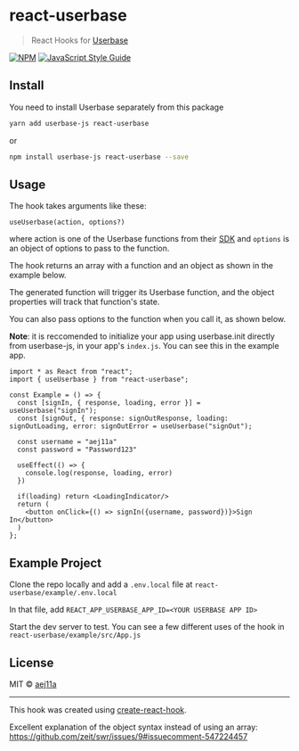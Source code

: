 # react-userbase

> React Hooks for [Userbase](https://userbase.com/)

[![NPM](https://img.shields.io/npm/v/react-userbase.svg)](https://www.npmjs.com/package/react-userbase) [![JavaScript Style Guide](https://img.shields.io/badge/code_style-standard-brightgreen.svg)](https://standardjs.com)

## Install

You need to install Userbase separately from this package

```bash
yarn add userbase-js react-userbase
```

or

```bash
npm install userbase-js react-userbase --save
```

## Usage

The hook takes arguments like these:

```tsx
useUserbase(action, options?)
```

where action is one of the Userbase functions from their [SDK](https://userbase.com/docs/sdk/) and `options` is an object of options to pass to the function.

The hook returns an array with a function and an object as shown in the example below.

The generated function will trigger its Userbase function, and the object properties will track that function's state.

You can also pass options to the function when you call it, as shown below.

**Note**: it is reccomended to initialize your app using userbase.init directly from userbase-js, in your app's `index.js`. You can see this in the example app.

```tsx
import * as React from "react";
import { useUserbase } from "react-userbase";

const Example = () => {
  const [signIn, { response, loading, error }] = useUserbase("signIn");
  const [signOut, { response: signOutResponse, loading: signOutLoading, error: signOutError = useUserbase("signOut");

  const username = "aej11a"
  const password = "Password123"

  useEffect(() => {
    console.log(response, loading, error)
  })

  if(loading) return <LoadingIndicator/>
  return (
    <button onClick={() => signIn({username, password})}>Sign In</button>
  )
};
```

## Example Project

Clone the repo locally and add a `.env.local` file at `react-userbase/example/.env.local`

In that file, add `REACT_APP_USERBASE_APP_ID=<YOUR USERBASE APP ID>`

Start the dev server to test. You can see a few different uses of the hook in `react-userbase/example/src/App.js`

## License

MIT © [aej11a](https://github.com/aej11a)

---

This hook was created using [create-react-hook](https://github.com/hermanya/create-react-hook).

Excellent explanation of the object syntax instead of using an array: https://github.com/zeit/swr/issues/9#issuecomment-547224457
